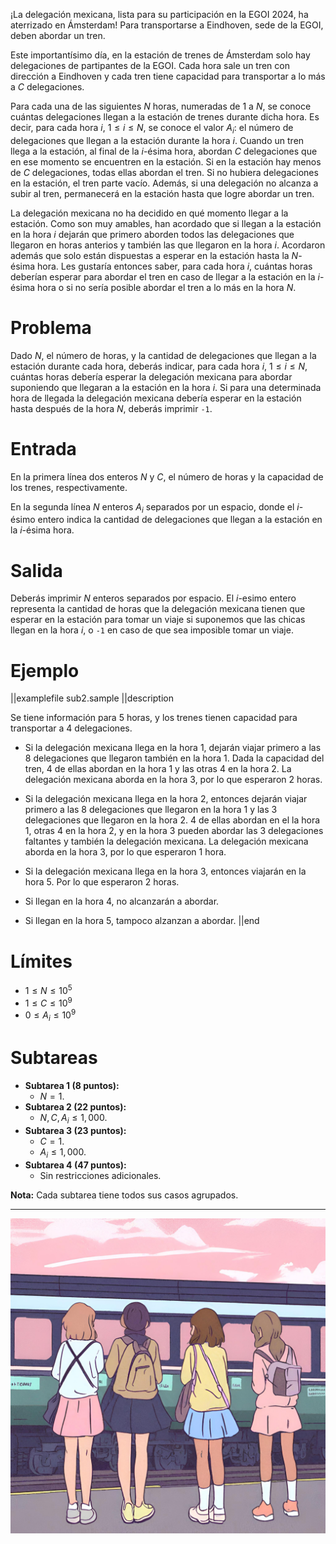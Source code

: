 ¡La delegación mexicana, lista para su participación en la EGOI 2024, ha aterrizado en Ámsterdam! Para transportarse a Eindhoven, sede de la EGOI, deben abordar un tren.

Este importantísimo día, en la estación de trenes de Ámsterdam solo hay delegaciones de partipantes de la EGOI. Cada hora sale un tren con dirección a Eindhoven y cada tren tiene capacidad para transportar a lo más a $C$ delegaciones.

Para cada una de las siguientes $N$ horas, numeradas de $1$ a $N$, se conoce cuántas delegaciones llegan a la estación de trenes durante dicha hora. Es decir, para cada hora $i$, $1 \leq i \leq N$, se conoce el valor $A_i$: el número de delegaciones que llegan a la estación durante la hora $i$. Cuando un tren llega a la estación, al final de la $i$-ésima hora, abordan $C$ delegaciones que en ese momento se encuentren en la estación. Si en la estación hay menos de $C$ delegaciones, todas ellas abordan el tren. Si no hubiera delegaciones en la estación, el tren parte vacío. Además, si una delegación no alcanza a subir al tren, permanecerá en la estación hasta que logre abordar un tren.

La delegación mexicana no ha decidido en qué momento llegar a la estación. Como son muy amables, han acordado que si llegan a la estación en la hora $i$ dejarán que primero aborden todos las delegaciones que llegaron en horas anterios y también las que llegaron en la hora $i$. Acordaron además que solo están dispuestas a esperar en la estación hasta la $N$-ésima hora. Les gustaría entonces saber, para cada hora $i$, cuántas horas deberían esperar para abordar el tren en caso de llegar a la estación en la $i$-ésima hora o si no sería posible abordar el tren a lo más en la hora $N$.

# Problema

Dado $N$, el número de horas, y la cantidad de delegaciones que llegan a la estación durante cada hora, deberás indicar, para cada hora $i$, $1 \leq i \leq N$, cuántas horas debería esperar la delegación mexicana para abordar suponiendo que llegaran a la estación en la hora $i$. Si para una determinada hora de llegada la delegación mexicana debería esperar en la estación hasta después de la hora $N$, deberás imprimir `-1`.

# Entrada

En la primera línea dos enteros $N$ y $C$, el número de horas y la capacidad de los trenes, respectivamente.

En la segunda línea $N$ enteros $A_i$ separados por un espacio, donde el $i$-ésimo entero indica la cantidad de delegaciones que llegan a la estación en la $i$-ésima hora.

# Salida

Deberás imprimir $N$ enteros separados por espacio. El $i$-esimo entero representa la cantidad de horas que la delegación mexicana tienen que esperar en la estación para tomar un viaje si suponemos que las chicas llegan en la hora $i$, o `-1` en caso de que sea imposible tomar un viaje.

# Ejemplo

||examplefile
sub2.sample
||description

Se tiene información para $5$ horas, y los trenes tienen capacidad para transportar a $4$ delegaciones.

- Si la delegación mexicana llega en la hora $1$, dejarán viajar primero a las $8$ delegaciones que llegaron también en la hora $1$. Dada la capacidad del tren, $4$ de ellas abordan en la hora $1$ y las otras $4$ en la hora $2$. La delegación mexicana aborda en la hora $3$, por lo que esperaron $2$ horas.

- Si la delegación mexicana llega en la hora $2$, entonces dejarán viajar primero a las $8$ delegaciones que llegaron en la hora $1$ y las $3$ delegaciones que llegaron en la hora $2$. $4$ de ellas abordan en el la hora $1$, otras $4$ en la hora $2$, y en la hora $3$ pueden abordar las $3$ delegaciones faltantes y también la delegación mexicana. La delegación mexicana aborda en la hora $3$, por lo que esperaron $1$ hora.

- Si la delegación mexicana llega en la hora $3$, entonces viajarán en la hora $5$. Por lo que esperaron $2$ horas.

- Si llegan en la hora $4$, no alcanzarán a abordar.

- Si llegan en la hora $5$, tampoco alzanzan a abordar.
  ||end

# Límites

- $1 \leq N \leq 10^5$
- $1 \leq C \leq 10^9$
- $0 \leq A_i \leq 10^9$

# Subtareas

- **Subtarea 1 (8 puntos):**
  - $N = 1$.
- **Subtarea 2 (22 puntos):**
  - $N, C, A_i \leq 1,000$.
- **Subtarea 3 (23 puntos):**
  - $C = 1$.
  - $A_i \leq 1,000$.
- **Subtarea 4 (47 puntos):**
  - Sin restricciones adicionales.

**Nota:** Cada subtarea tiene todos sus casos agrupados.

---

![Tren expreso](trenexpres.jpg 'Tren expreso.')
